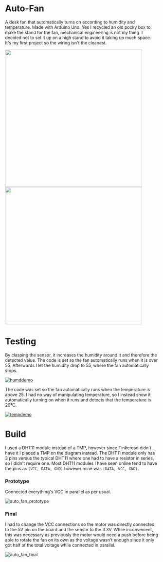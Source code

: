 # Auto-Fan
A desk fan that automatically turns on according to humidity and temperature. Made with Arduino Uno.
Yes I recycled an old pocky box to make the stand for the fan, mechanical engineering is not my thing. I decided not to set it up on a high stand to avoid it taking up much space. It's my first project so the wiring isn't the cleanest.

<img src="https://github.com/OsamaMIT/Auto-Fan/assets/114868997/a0cebc94-8979-45e1-8586-99c62d8ce1a6" width="450" />
<img src="https://github.com/OsamaMIT/Auto-Fan/assets/114868997/5d65e36c-b94e-4e95-8e77-d20a7c0c072b" width="450" />

# Testing
By clasping the sensor, it increases the humidity around it and therefore the detected value. The code is set so the fan automatically runs when it is over 55.
Afterwards I let the humidity drop to 55, where the fan automatically stops.

[![humddemo](http://img.youtube.com/vi/ZbTbx0sURJI/0.jpg)](http://www.youtube.com/watch?v=ZbTbx0sURJI "Automatic Fan (Humidity Demo)")

The code was set so the fan automatically runs when the temperature is above 25.
I had no way of manipulating temperature, so I instead show it automatically turning on when it runs and detects that the temperature is 26°C.

[![tempdemo](http://img.youtube.com/vi/kgGQG-pPAWs/0.jpg)](http://www.youtube.com/watch?v=kgGQG-pPAWs "Automatic Fan (Temperature Demo)")

# Build
I used a DHT11 module instead of a TMP, however since Tinkercad didn't have it I placed a TMP on the diagram instead. The DHT11 module only has 3 pins versus the typical DHT11 where one had to have a resistor in series, so I didn't require one. Most DHT11 modules I have seen online tend to have the pins as `(VCC, DATA, GND)` however mine was `(DATA, VCC, GND)`.

### Prototype
Connected everything's VCC in parallel as per usual.

![auto_fan_prototype](https://github.com/OsamaMIT/Auto-Fan/assets/114868997/8361c1af-291e-40de-8448-b1b1b36d600d)

### Final
I had to change the VCC connections so the motor was directly connected to the 5V pin on the board and the sensor to the 3.3V.
While inconvenient, this was necessary as previously the motor would need a push before being able to rotate the fan on its own as the voltage wasn't enough since it only got half of the total voltage while connected in parallel.

![auto_fan_final](https://github.com/OsamaMIT/Auto-Fan/assets/114868997/28a1f0f8-b014-487b-8247-90e37f3e85b0)
